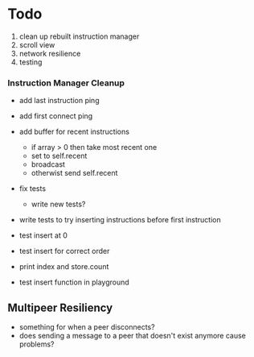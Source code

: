 # Todo

1. clean up rebuilt instruction manager
2. scroll view
3. network resilience
4. testing

### Instruction Manager Cleanup
- add last instruction ping
- add first connect ping

- add buffer for recent instructions
    - if array > 0 then take most recent one
    - set to self.recent
    - broadcast
    - otherwist send self.recent
- fix tests
    - write new tests?


- write tests to try inserting instructions before first instruction
- test insert at 0 
- test insert for correct order
- print index and store.count
- test insert function in playground


## Multipeer Resiliency
- something for when a peer disconnects?
- does sending a message to a peer that doesn't exist anymore cause problems?
